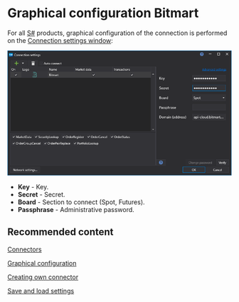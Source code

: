 # Graphical configuration Bitmart

For all [S\#](../../../../api.md) products, graphical configuration of the connection is performed on the [Connection settings window](../../../graphical_user_interface/connection_settings_window.md):

![API GUI Settings Bitmart](../../../../../images/api_gui_settings_bitmart.png)

- **Key** \- Key.
- **Secret** \- Secret.
- **Board** \- Section to connect (Spot, Futures).
- **Passphrase** \- Administrative password.

## Recommended content

[Connectors](../../../connectors.md)

[Graphical configuration](../../graphical_configuration.md)

[Creating own connector](../../creating_own_connector.md)

[Save and load settings](../../save_and_load_settings.md)
